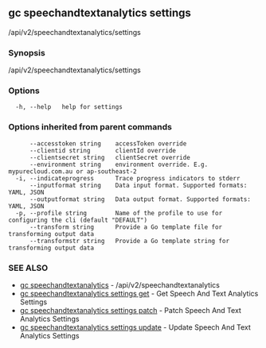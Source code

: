 ## gc speechandtextanalytics settings

/api/v2/speechandtextanalytics/settings

### Synopsis

/api/v2/speechandtextanalytics/settings

### Options

```
  -h, --help   help for settings
```

### Options inherited from parent commands

```
      --accesstoken string    accessToken override
      --clientid string       clientId override
      --clientsecret string   clientSecret override
      --environment string    environment override. E.g. mypurecloud.com.au or ap-southeast-2
  -i, --indicateprogress      Trace progress indicators to stderr
      --inputformat string    Data input format. Supported formats: YAML, JSON
      --outputformat string   Data output format. Supported formats: YAML, JSON
  -p, --profile string        Name of the profile to use for configuring the cli (default "DEFAULT")
      --transform string      Provide a Go template file for transforming output data
      --transformstr string   Provide a Go template string for transforming output data
```

### SEE ALSO

* [gc speechandtextanalytics](gc_speechandtextanalytics.html)	 - /api/v2/speechandtextanalytics
* [gc speechandtextanalytics settings get](gc_speechandtextanalytics_settings_get.html)	 - Get Speech And Text Analytics Settings
* [gc speechandtextanalytics settings patch](gc_speechandtextanalytics_settings_patch.html)	 - Patch Speech And Text Analytics Settings
* [gc speechandtextanalytics settings update](gc_speechandtextanalytics_settings_update.html)	 - Update Speech And Text Analytics Settings



